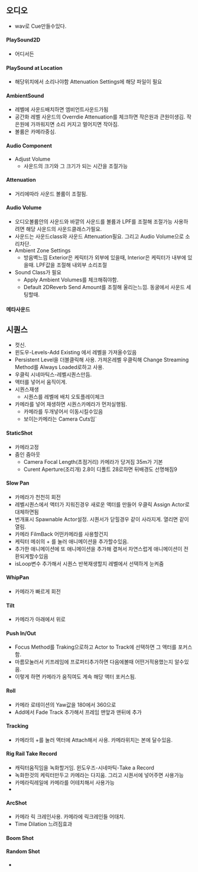 ## 오디오
- wav로 Cue만들수있다.
#### PlaySound2D
- 어디서든
#### PlaySound at Location
- 해당위치에서 소리나야함 Attenuation Settings에 해당 파일이 필요
#### AmbientSound
- 레벨에 사운드배치하면 엠비언트사운드가됨
- 공간화  레벨 사운드의 Overrdie Attenuation를 체크하면 작은원과 큰원이생김. 작은원에 가까워지면 소리 커지고 멀어지면 작아짐.
- 볼륨은 카메라중심.
#### Audio Component
- Adjust Volume 
	- 사운드의 크기와 그 크기가 되는 시간을 조절가능
#### Attenuation
- 거리에따라 사운드 볼륨이 조절됨.
#### Audio Volume
- 오디오볼륨안의 사운드와 바깥의 사운드를 볼륨과 LPF를 조절해 조절가능 사용하려면 해당 사운드의 사운드클래스가필요.
- 사운드는 사운드class와 사운드 Attenuation필요. 그리고 Audio Volume으로 소리차단.
- Ambient Zone Settings
	- 방음벽느낌   Exterior은 케릭터가 외부에 있을때, Interior은 케릭터가 내부에 있을때. LPF값을 조절해 내외부 소리조절
- Sound Class가 필요
	- Apply Ambient Volumes를 체크해줘야함.
	- Default 2DReverb Send Amount를 조절해 울리는느낌. 동굴에서 사운드 세팅할때.
#### 메타사운드


## 시퀀스
- 컷신.
- 윈도우-Levels-Add Existing 에서 레벨을 가져올수있음
- Persistent Level을 더블클릭해 사용. 가져온레벨 우클릭해 Change Streaming Method를 Always Loaded로하고 사용.
- 우클릭 시네마틱스-레벨시퀀스만듬. 
- 액터를 넣어서 움직이게. 
- 시퀀스재생
	- 시퀀스를 레벨에 배치 오토플레이체크
- 카메라를 넣어 재생하면 시퀀스카메라가 먼저실행됨.
	- 카메라를 두개넣어서 이동시킬수있음 
	- 보이는카메라는 Camera Cuts임`
#### StaticShot
- 카메라고정
- 줌인 줌아웃
	- Camera Focal Length(초점거리) 카메라가 당겨짐 35m가 기본
	- Curent Aperture(조리개) 2.8이 디폴트 28로하면 뒤배경도 선명해짐9
#### Slow Pan
- 카메라가 천천히 회전
- 레벨시퀀스에서 액터가 지워진경우 새로운 액터를 만들어 우클릭 Assign Actor로 대체하면됨
- 번개표시  Spawnable Actor설정. 시퀀서가 닫힐경우 같이 사라지게. 열리면 같이 열림.
- 카메라 FilmBack 어떤카메라를 사용할건지
- 케릭터 메쉬의 + 를 눌러 애니메이션을 추가할수있음. 
- 추가한 애니메이션에 또 애니메이션을 추가해 곂쳐서 자연스럽게 애니메이션이 전환되게할수있음
- isLoop변수 추가해서 시퀀스 반복재생할지 레벨에서 선택하게 눈켜줌
#### WhipPan
- 카메라가 빠르게 회전
#### Tilt
- 카메라가 아래에서 위로
#### Push In/Out
- Focus Method를 Traking으로하고 Actor to Track에 선택하면 그 액터를 포커스함. 
- 마름모눌러서 키프레임에 프로퍼티추가하면 다음에볼때 어떤거적용했는지 알수있음.
- 이렇게 하면 카메라가 움직여도 계속 해당 액터 포커스됨.
#### Roll
- 카메라 로테이션의 Yaw값을 180에서 360으로
- Add에서 Fade Track 추가해서 프레임 맨앞과 맨뒤에 추가
#### Tracking
- 카메라의 +를 눌러 액터에 Attach해서 사용. 카메라위치는 본에 달수있음.
#### Rig Rail Take Record
- 캐릭터움직임을 녹화할거임. 윈도우즈-시네마틱-Take a Record
- 녹화한것의 케릭터만두고  카메라는 다지움. 그리고 시퀀서에 넣어주면 사용가능
- 카메라릭레일에 카메라를 어테치해서 사용가능
- 
#### ArcShot
- 카메라 릭 크레인사용. 카메라에 릭크레인들 어태치.
- Time Dilation 느려짐효과
#### Boom Shot 

#### Random Shot
- 